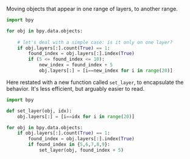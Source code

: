 Moving objects that appear in one range of layers, to another range.

```python
import bpy

for obj in bpy.data.objects:
    
    # let's deal with a simple case: is it only on one layer?
    if obj.layers[:].count(True) == 1:
        found_index = obj.layers[:].index(True)
        if (5 <= found_index <= 10):
            new_index = found_index + 5
            obj.layers[:] = [i==new_index for i in range(20)]
```

Here restated with a new function called `set_layer`, to encapsulate the behavior. It's less efficient, but arguably easier to read.


```python
import bpy

def set_layer(obj, idx):
    obj.layers[:] = [i==idx for i in range(20)]

for obj in bpy.data.objects:
    if obj.layers[:].count(True) == 1:
        found_index = obj.layers[:].index(True)
        if found_index in {5,6,7,8,9}:
            set_layer(obj, found_index + 5)
```